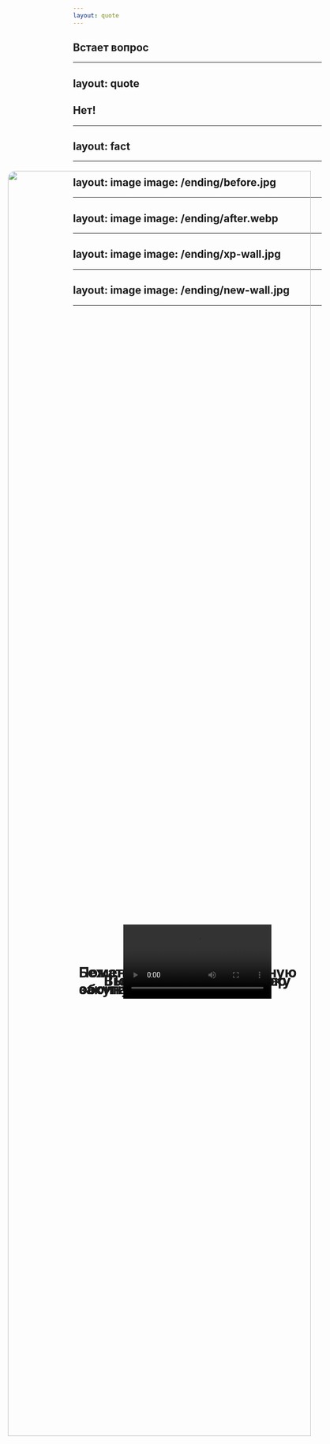 ```yaml
---
layout: quote
---
```


<div class="text-center">

## Встает вопрос
# Бежать все настраивать и закупать?
</div>

---
layout: quote
---

<div class="text-center">

## Нет!
# **Начни с малого**
</div>

---
layout: fact
---

<img src="/ending/beer.gif" />
<h1>Открой&nbsp;пиво</h1>

<style>
h1, img {
    position: absolute;
    top: 50%;
    left: 50%;
    translate: -50% -50%;
}
img {
    width: 80%;
    border-radius: 16px;
}

</style>

---
layout: image
image: /ending/before.jpg
---

<h1 class="floating">Выдели 5 минут на уборку</h1>

<style>
h1 {
    position: absolute;
    top: 50%;
    left: 50%;
    translate: -50% -50%;
}
</style>

---
layout: image
image: /ending/after.webp
---

<h1 class="floating">Выдели 5 минут на уборку</h1>

<style>
h1 {
    position: absolute;
    top: 50%;
    left: 50%;
    translate: -50% -50%;
}
</style>

---
layout: image
image: /ending/xp-wall.jpg
---

<h1 class="floating whitespace-nowrap">Поменяй, наконец, дефолтную обоину</h1>

<style>
h1 {
    position: absolute;
    top: 50%;
    left: 50%;
    translate: -50% -50%;
}
</style>

---
layout: image
image: /ending/new-wall.jpg
---

<h1 class="floating whitespace-nowrap">Поменяй, наконец, дефолтную обоину</h1>

<style>
h1 {
    position: absolute;
    top: 50%;
    left: 50%;
    translate: -50% -50%;
}
</style>

---

<h1 class="floating whitespace-nowrap">Попробуй новый браузер</h1>

<video autoplay loop src="/ending/chrome.webm" />

<style>
h1,video {
    position: absolute;
    top: 50%;
    left: 50%;
    translate: -50% -50%;
}
</style>

---

<h1 class="floating whitespace-nowrap">Попробуй новый браузер</h1>

<video autoplay loop src="/ending/zen.webm" />

<style>
h1,video {
    position: absolute;
    top: 50%;
    left: 50%;
    translate: -50% -50%;
}
</style>


---
layout: image
image: /ending/old-man-computer.gif
---

<h1 class="floating whitespace-nowrap">Не будь дедом-консерватором</h1>

---
layout: fact
---

# <span class="text-green">Меняй</span> **Кастомизируй** <span class="text-red">Эксперементируй</span>
